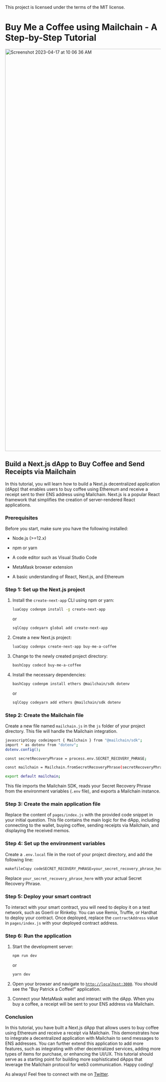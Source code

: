 This project is licensed under the terms of the MIT license.

# **Buy Me a Coffee using Mailchain - A Step-by-Step Tutorial**


[<img width="1296" alt="Screenshot 2023-04-17 at 10 06 36 AM" src="https://user-images.githubusercontent.com/78289253/232527328-fd417fd2-f127-4383-8f58-464e82e0a462.png">](https://www.loom.com/share/049f205e96c74569ace1a60b956d503d)


## **Build a Next.js dApp to Buy Coffee and Send Receipts via Mailchain**

In this tutorial, you will learn how to build a Next.js decentralized application (dApp) that enables users to buy coffee using Ethereum and receive a receipt sent to their ENS address using Mailchain. Next.js is a popular React framework that simplifies the creation of server-rendered React applications.

### **Prerequisites**

Before you start, make sure you have the following installed:

* Node.js (&gt;=12.x)
    
* npm or yarn
    
* A code editor such as Visual Studio Code
    
* MetaMask browser extension
    
* A basic understanding of React, Next.js, and Ethereum
    

### **Step 1: Set up the Next.js project**

1. Install the `create-next-app` CLI using npm or yarn:
    
    ```bash
    luaCopy codenpm install -g create-next-app
    ```
    
    or
    
    ```bash
    sqlCopy codeyarn global add create-next-app
    ```
    
2. Create a new Next.js project:
    
    ```bash
    luaCopy codenpx create-next-app buy-me-a-coffee
    ```
    
3. Change to the newly created project directory:
    
    ```bash
    bashCopy codecd buy-me-a-coffee
    ```
    
4. Install the necessary dependencies:
    
    ```bash
    bashCopy codenpm install ethers @mailchain/sdk dotenv
    ```
    
    or
    
    ```bash
    sqlCopy codeyarn add ethers @mailchain/sdk dotenv
    ```
    

### **Step 2: Create the Mailchain file**

Create a new file named `mailchain.js` in the `js` folder of your project directory. This file will handle the Mailchain integration.

```bash
javascriptCopy codeimport { Mailchain } from "@mailchain/sdk";
import * as dotenv from "dotenv";
dotenv.config();

const secretRecoveryPhrase = process.env.SECRET_RECOVERY_PHRASE;

const mailchain = Mailchain.fromSecretRecoveryPhrase(secretRecoveryPhrase);

export default mailchain;
```

This file imports the Mailchain SDK, reads your Secret Recovery Phrase from the environment variables (`.env` file), and exports a Mailchain instance.

### **Step 3: Create the main application file**

Replace the content of `pages/index.js` with the provided code snippet in your initial question. This file contains the main logic for the dApp, including connecting to the wallet, buying coffee, sending receipts via Mailchain, and displaying the received memos.

### **Step 4: Set up the environment variables**

Create a `.env.local` file in the root of your project directory, and add the following line:

```bash
makefileCopy codeSECRET_RECOVERY_PHRASE=your_secret_recovery_phrase_here
```

Replace `your_secret_recovery_phrase_here` with your actual Secret Recovery Phrase.

### **Step 5: Deploy your smart contract**

To interact with your smart contract, you will need to deploy it on a test network, such as Goerli or Rinkeby. You can use Remix, Truffle, or Hardhat to deploy your contract. Once deployed, replace the `contractAddress` value in `pages/index.js` with your deployed contract address.

### **Step 6: Run the application**

1. Start the development server:
    
    ```bash
    npm run dev
    ```
    
    or
    
    ```bash
    yarn dev
    ```
    
2. Open your browser and navigate to [`http://localhost:3000`](http://localhost:3000). You should see the "Buy Patrick a Coffee!" application.
    
3. Connect your MetaMask wallet and interact with the dApp. When you buy a coffee, a receipt will be sent to your ENS address via Mailchain.
    

### **Conclusion**

In this tutorial, you have built a Next.js dApp that allows users to buy coffee using Ethereum and receive a receipt via Mailchain. This demonstrates how to integrate a decentralized application with Mailchain to send messages to ENS addresses. You can further extend this application to add more features, such as integrating with other decentralized services, adding more types of items for purchase, or enhancing the UI/UX. This tutorial should serve as a starting point for building more sophisticated dApps that leverage the Mailchain protocol for web3 communication. Happy coding!

As always! Feel free to connect with me on [Twitter](https://twitter.com/PSkinnerTech).
